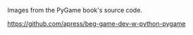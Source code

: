 Images from the PyGame book's source code.


https://github.com/apress/beg-game-dev-w-python-pygame

